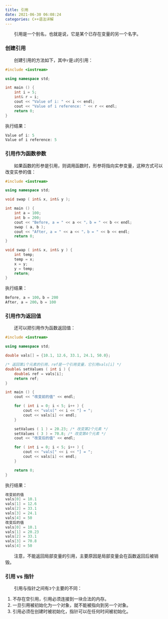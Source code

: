 ```yaml
---
title: 引用
date: 2021-06-30 06:08:24
categories: C++语法详解
---
```

&emsp;&emsp;引用是一个别名，也就是说，它是某个已存在变量的另一个名字。<!--more-->

### 创建引用

&emsp;&emsp;创建引用的方法如下，其中`r`是`i`的引用：

``` cpp
#include <iostream>

using namespace std;

int main () {
    int i = 5;
    int& r = i;
    cout << "Value of i: " << i << endl;
    cout << "Value of i reference: " << r << endl;
    return 0;
}
```

执行结果：

``` cpp
Value of i: 5
Value of i reference: 5
```

### 引用作为函数参数

&emsp;&emsp;如果函数的形参是引用，则调用函数时，形参将指向实参变量，这种方式可以改变实参的值：

``` cpp
#include <iostream>

using namespace std;

void swap ( int& x, int& y );

int main () {
    int a = 100;
    int b = 200;
    cout << "Before, a = " << a << "，b = " << b << endl;
    swap ( a, b );
    cout << "After, a = " << a << "，b = " << b << endl;
    return 0;
}

void swap ( int& x, int& y ) {
    int temp;
    temp = x;
    x = y;
    y = temp;
    return;
}
```

执行结果：

``` cpp
Before, a = 100，b = 200
After, a = 200，b = 100
```

### 引用作为返回值

&emsp;&emsp;还可以把引用作为函数返回值：

``` cpp
#include <iostream>

using namespace std;

double vals[] = {10.1, 12.6, 33.1, 24.1, 50.0};

/* 返回第i个元素的引用，ref是一个引用变量，它引用vals[i] */
double& setValues ( int i ) {
    double& ref = vals[i];
    return ref;
}

int main () {
    cout << "改变前的值" << endl;

    for ( int i = 0; i < 5; i++ ) {
        cout << "vals[" << i << "] = ";
        cout << vals[i] << endl;
    }

    setValues ( 1 ) = 20.23; /* 改变第2个元素 */
    setValues ( 3 ) = 70.8; /* 改变第4个元素 */
    cout << "改变后的值" << endl;

    for ( int i = 0; i < 5; i++ ) {
        cout << "vals[" << i << "] = ";
        cout << vals[i] << endl;
    }

    return 0;
}
```

执行结果：

``` cpp
改变前的值
vals[0] = 10.1
vals[1] = 12.6
vals[2] = 33.1
vals[3] = 24.1
vals[4] = 50
改变后的值
vals[0] = 10.1
vals[1] = 20.23
vals[2] = 33.1
vals[3] = 70.8
vals[4] = 50
```

&emsp;&emsp;注意，不能返回局部变量的引用，主要原因是局部变量会在函数返回后被销毁。

### 引用 vs 指针

&emsp;&emsp;引用与指针之间有`3`个主要的不同：

1. 不存在空引用，引用必须连接到一块合法的内存。
2. 一旦引用被初始化为一个对象，就不能被指向到另一个对象。
3. 引用必须在创建时被初始化，指针可以在任何时间被初始化。